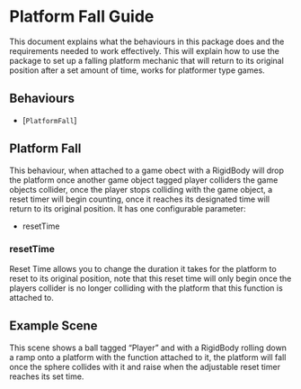 # Platform Fall Guide 

This document explains what the behaviours in this package does and the requirements needed to work effectively. This will explain how to use the package to set up a falling platform mechanic that will return to its original position after a set amount of time, works for platformer type games. 

## Behaviours 

- [`PlatformFall`]

## Platform Fall

This behaviour, when attached to a game obect with a RigidBody will drop the platform once another game object tagged player colliders the game objects collider, once the player stops colliding with the game object, a reset timer will begin counting, once it reaches its designated time will return to its original position. It has one configurable parameter:

-	resetTime

### resetTime

Reset Time allows you to change the duration it takes for the platform to reset to its original position, note that this reset time will only begin once the players collider is no longer colliding with the platform that this function is attached to.

## Example Scene

This scene shows a ball tagged “Player” and with a RigidBody rolling down a ramp onto a platform with the function attached to it, the platform will fall once the sphere collides with it and raise when the adjustable reset timer reaches its set time.
